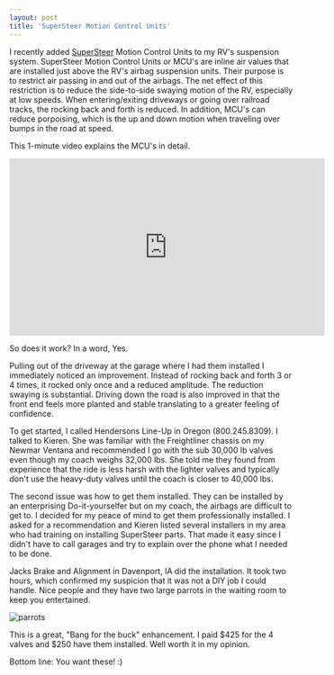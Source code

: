 ```yaml
---
layout: post  
title: 'SuperSteer Motion Control Units'
---
```


I recently added [SuperSteer](https://supersteerparts.com) Motion Control Units to my RV's suspension system. SuperSteer Motion Control Units or MCU's are inline air values that are installed just above the RV's airbag suspension units. Their purpose is to restrict air passing in and out of the airbags. The net effect of this restriction is to reduce the side-to-side swaying motion of the RV, especially at low speeds. When entering/exiting driveways or going over railroad tracks, the rocking back and forth is reduced. In addition, MCU's can reduce porpoising, which is the up and down motion when traveling over bumps in the road at speed.

This 1-minute video explains the MCU's in detail. 

<iframe width="560" height="315" src="https://www.youtube.com/embed/WpdMG40B4-w" frameborder="0" allow="accelerometer; autoplay; encrypted-media; gyroscope; picture-in-picture" allowfullscreen></iframe>

So does it work? In a word, Yes.

Pulling out of the driveway at the garage where I had them installed I immediately noticed an improvement. Instead of rocking back and forth 3 or 4 times, it rocked only once and a reduced amplitude. The reduction swaying is substantial. Driving down the road is also improved in that the front end feels more planted and stable translating to a greater feeling of confidence.

To get started, I called Hendersons Line-Up in Oregon (800.245.8309). I talked to Kieren. She was familiar with the Freightliner chassis on my Newmar Ventana and recommended I go with the sub 30,000 lb valves even though my coach weighs 32,000 lbs. She told me they found from experience that the ride is less harsh with the lighter valves and typically don't use the heavy-duty valves until the coach is closer to 40,000 lbs.

The second issue was how to get them installed. They can be installed by an enterprising Do-it-yourselfer but on my coach, the airbags are difficult to get to. I decided for my peace of mind to get them professionally installed. I asked for a recommendation and Kieren listed several installers in my area who had training on installing SuperSteer parts. That made it easy since I didn't have to call garages and try to explain over the phone what I needed to be done.

Jacks Brake and Alignment in Davenport, IA did the installation. It took two hours, which confirmed my suspicion that it was not a DIY job I could handle. Nice people and they have two large parrots in the waiting room to keep you entertained. 

![parrots](https://i.imgur.com/UZIX7ua.jpg)

This is a great, "Bang for the buck" enhancement. I paid $425  for the 4 valves and $250 have them installed. Well worth it in my opinion.

Bottom line: You want these! :)